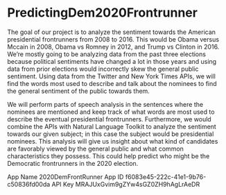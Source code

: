 # PredictingDem2020Frontrunner

The goal of our project is to analyze the sentiment towards the American presidential frontrunners from 2008 to 2016. This would be Obama versus Mccain in 2008, Obama vs Romney in 2012, and Trump vs Clinton in 2016. We’re mostly going to be analyzing data from the past three elections because political sentiments have changed a lot in those years and using data from prior elections would incorrectly skew the general public sentiment. Using data from the Twitter and New York Times APIs, we will find the words most used to describe and talk about the nominees to find the general sentiment of the public towards them. 

We will perform parts of speech analysis in the sentences where the nominees are mentioned and keep track of what words are most used to describe the eventual presidential frontrunners. Furthermore, we would combine the APIs with Natural Language Toolkit to analyze the sentiment towards our given subject; in this case the subject would be presidential nominees. This analysis will give us insight about what kind of candidates are favorably viewed by the general public and what common characteristics they possess. This could help predict who might be the Democratic frontrunners in the 2020 election.


App Name 
  2020DemFrontRunner
App ID
  f6083e45-222c-41e1-9b76-c50836fd00da
API Key
  MRAJUxGvim9gZYw4sGZ0ZH9hAgLrAeDR

